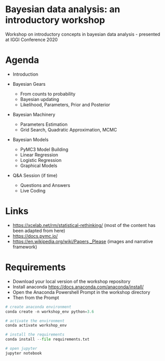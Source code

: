 # Bayesian data analysis: an introductory workshop
Workshop on introductory concepts in bayesian data analysis - presented at IGGI Conference 2020

# Agenda

* Introduction  
  
* Bayesian Gears  
    - From counts to probability  
    - Bayesian updating  
    - Likelihood, Parameters, Prior and Posterior  
  
* Bayesian Machinery  
    - Parameters Estimation  
    - Grid Search, Quadratic Approximation, MCMC  

* Bayesian Models  
    - PyMC3 Model Building  
    - Linear Regression  
    - Logistic Regression  
    - Graphical Models  

* Q&A Session (if time)  
    - Questions and Answers  
    - Live Coding  
    
# Links 

* https://xcelab.net/rm/statistical-rethinking/ (most of the content has been adapted from here)
* https://docs.pymc.io/
* https://en.wikipedia.org/wiki/Papers,_Please (images and narrative framework)

# Requirements 
* Download your local version of the workshop repository
* Install anaconda https://docs.anaconda.com/anaconda/install/
* Open the Anaconda Powershell Prompt in the workshop directory
* Then from the Prompt
``` python
# create anaconda environment
conda create -n workshop_env python=3.6

# activate the environment
conda activate workshop_env

# install the requirements
conda install --file requirements.txt

# open jupyter 
jupyter notebook
```
